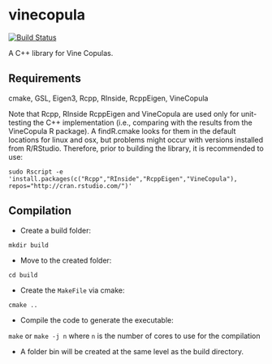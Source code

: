 # vinecopula
[![Build Status](https://travis-ci.org/tvatter/vinecoplib.svg?branch=master)](https://travis-ci.org/tvatter/vinecoplib)

A C++ library for Vine Copulas.

## Requirements

cmake, GSL, Eigen3, Rcpp, RInside, RcppEigen, VineCopula

Note that Rcpp, RInside RcppEigen and VineCopula are used only for unit-testing the C++ implementation (i.e., comparing with the results from the VineCopula R package). 
A findR.cmake looks for them in the default locations for linux and osx, but problems might occur 
with versions installed from R/RStudio. Therefore, prior to building the library, 
it is recommended to use:

`sudo Rscript -e 'install.packages(c("Rcpp","RInside","RcppEigen","VineCopula"), repos="http://cran.rstudio.com/")'`

## Compilation

* Create a build folder:

`mkdir build`

* Move to the created folder:

`cd build`

* Create the `MakeFile` via cmake:

`cmake ..` 

* Compile the code to generate the executable:

`make` or `make -j n` where `n` is the number of cores to use for the compilation

* A folder bin will be created at the same level as the build directory.
